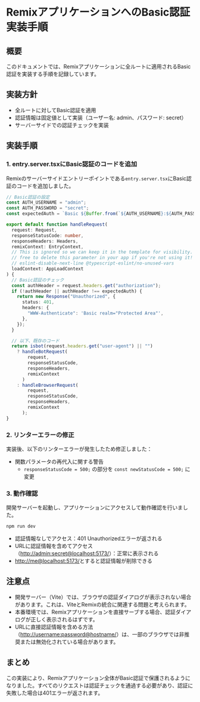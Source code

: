 # RemixアプリケーションへのBasic認証実装手順

## 概要

このドキュメントでは、Remixアプリケーションに全ルートに適用されるBasic認証を実装する手順を記録しています。

## 実装方針

- 全ルートに対してBasic認証を適用
- 認証情報は固定値として実装（ユーザー名: admin、パスワード: secret）
- サーバーサイドでの認証チェックを実装

## 実装手順

### 1. entry.server.tsxにBasic認証のコードを追加

Remixのサーバーサイドエントリーポイントである`entry.server.tsx`にBasic認証のコードを追加しました。

```typescript
// Basic認証の設定
const AUTH_USERNAME = "admin";
const AUTH_PASSWORD = "secret";
const expectedAuth = `Basic ${Buffer.from(`${AUTH_USERNAME}:${AUTH_PASSWORD}`).toString("base64")}`;

export default function handleRequest(
  request: Request,
  responseStatusCode: number,
  responseHeaders: Headers,
  remixContext: EntryContext,
  // This is ignored so we can keep it in the template for visibility.  Feel
  // free to delete this parameter in your app if you're not using it!
  // eslint-disable-next-line @typescript-eslint/no-unused-vars
  loadContext: AppLoadContext
) {
  // Basic認証のチェック
  const authHeader = request.headers.get("authorization");
  if (!authHeader || authHeader !== expectedAuth) {
    return new Response("Unauthorized", {
      status: 401,
      headers: {
        "WWW-Authenticate": 'Basic realm="Protected Area"',
      },
    });
  }

  // 以下、既存のコード
  return isbot(request.headers.get("user-agent") || "")
    ? handleBotRequest(
        request,
        responseStatusCode,
        responseHeaders,
        remixContext
      )
    : handleBrowserRequest(
        request,
        responseStatusCode,
        responseHeaders,
        remixContext
      );
}
```

### 2. リンターエラーの修正

実装後、以下のリンターエラーが発生したため修正しました：

- 関数パラメータの再代入に関する警告
  - `responseStatusCode = 500;` の部分を `const newStatusCode = 500;` に変更

### 3. 動作確認

開発サーバーを起動し、アプリケーションにアクセスして動作確認を行いました。

```bash
npm run dev
```

- 認証情報なしでアクセス：401 Unauthorizedエラーが返される
- URLに認証情報を含めてアクセス（<http://admin:secret@localhost:5173/>）：正常に表示される
- <http://me@localhost:5173/>とすると認証情報が削除できる

## 注意点

- 開発サーバー（Vite）では、ブラウザの認証ダイアログが表示されない場合があります。これは、ViteとRemixの統合に関連する問題と考えられます。
- 本番環境では、Remixアプリケーションを直接サーブする場合、認証ダイアログが正しく表示されるはずです。
- URLに直接認証情報を含める方法（<http://username:password@hostname/>）は、一部のブラウザでは非推奨または無効化されている場合があります。

## まとめ

この実装により、Remixアプリケーション全体がBasic認証で保護されるようになりました。すべてのリクエストは認証チェックを通過する必要があり、認証に失敗した場合は401エラーが返されます。
